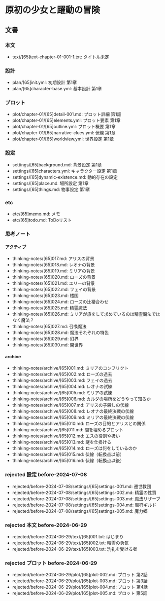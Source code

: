 # 原初の少女と躍動の冒険
## 文書
### 本文
- text/[65]text-chapter-01-001-1.txt: タイトル未定


### 設計
- plan/[65]init.yml:           初期設計 第1章
- plan/[65]character-base.yml: 基本設計 第1章


### プロット
- plot/chapter-01/[65]detail-001.md:       プロット詳細 第1話
- plot/chapter-01/[65]elements.yml:        プロット要素 第1章
- plot/chapter-01/[65]outline.yml:         プロット概要 第1章
- plot/chapter-01/[65]narrative-clues.yml: 伏線 第1章
- plot/chapter-01/[65]worldview.yml:       世界設定 第1章


### 設定
- settings/[65]background.md:        背景設定 第1章
- settings/[65]characters.yml:       キャラクター設定 第1章
- settings/[65]dynamic-existence.md: 動的存在の設定
- settings/[65]place.md:             場所設定 第1章
- settings/[65]things.md:            物事設定 第1章


### etc
- etc/[65]memo.md: メモ
- etc/[65]todo.md: ToDoリスト


### 思考ノート
#### アクティブ
- thinking-notes/[65]017.md: アリスの背景
- thinking-notes/[65]018.md: レオナの背景
- thinking-notes/[65]019.md: ミリアの背景
- thinking-notes/[65]020.md: ローズの背景
- thinking-notes/[65]021.md: エリーの背景
- thinking-notes/[65]022.md: フェイの背景
- thinking-notes/[65]023.md: 楼国
- thinking-notes/[65]024.md: ローズの辻褄合わせ
- thinking-notes/[65]025.md: 精霊魔法
- thinking-notes/[65]026.md: ミリアが旅をして求めているのは精霊魔法ではなく魔法？
- thinking-notes/[65]027.md: 召喚魔法
- thinking-notes/[65]028.md: 魔法それぞれの特色
- thinking-notes/[65]029.md: 幻界
- thinking-notes/[65]030.md: 開世界


#### archive
- thinking-notes/archive/[65]001.md: ミリアのコンフリクト
- thinking-notes/archive/[65]002.md: ローズの過去
- thinking-notes/archive/[65]003.md: フェイの過去
- thinking-notes/archive/[65]004.md: レオナの試練
- thinking-notes/archive/[65]005.md: ミリアの試練
- thinking-notes/archive/[65]006.md: カルダの場所をどうやって知るか
- thinking-notes/archive/[65]007.md: アリスの子殺しの伏線
- thinking-notes/archive/[65]008.md: レオナの最終決戦の伏線
- thinking-notes/archive/[65]009.md: ミリアの最終決戦の伏線
- thinking-notes/archive/[65]010.md: ローズの目的とアリスとの関係
- thinking-notes/archive/[65]011.md: 間を埋めるプロット
- thinking-notes/archive/[65]012.md: エスの役割や扱い
- thinking-notes/archive/[65]013.md: 謎を仕掛ける
- thinking-notes/archive/[65]014.md: ローズは何をしているのか
- thinking-notes/archive/[65]015.md: 伏線（転換点以前）
- thinking-notes/archive/[65]016.md: 伏線（転換点以後）


### rejected 設定 before-2024-07-08
- rejected/before-2024-07-08/settings/[65]settings-001.md: 遷世教団
- rejected/before-2024-07-08/settings/[65]settings-002.md: 精霊の性質
- rejected/before-2024-07-08/settings/[65]settings-003.md: 魔法リザーブ
- rejected/before-2024-07-08/settings/[65]settings-004.md: 魔狩ギルド
- rejected/before-2024-07-08/settings/[65]settings-005.md: 魔力郷


### rejected 本文 before-2024-06-29
- rejected/before-2024-06-29/text/[65]001.txt: はじまり
- rejected/before-2024-06-29/text/[65]002.txt: 精霊の勇気
- rejected/before-2024-06-29/text/[65]003.txt: 洗礼を受ける者


### rejected プロット before-2024-06-29
- rejected/before-2024-06-29/plot/[65]plot-002.md: プロット 第2話
- rejected/before-2024-06-29/plot/[65]plot-003.md: プロット 第3話
- rejected/before-2024-06-29/plot/[65]plot-004.md: プロット 第4話
- rejected/before-2024-06-29/plot/[65]plot-005.md: プロット 第5話
